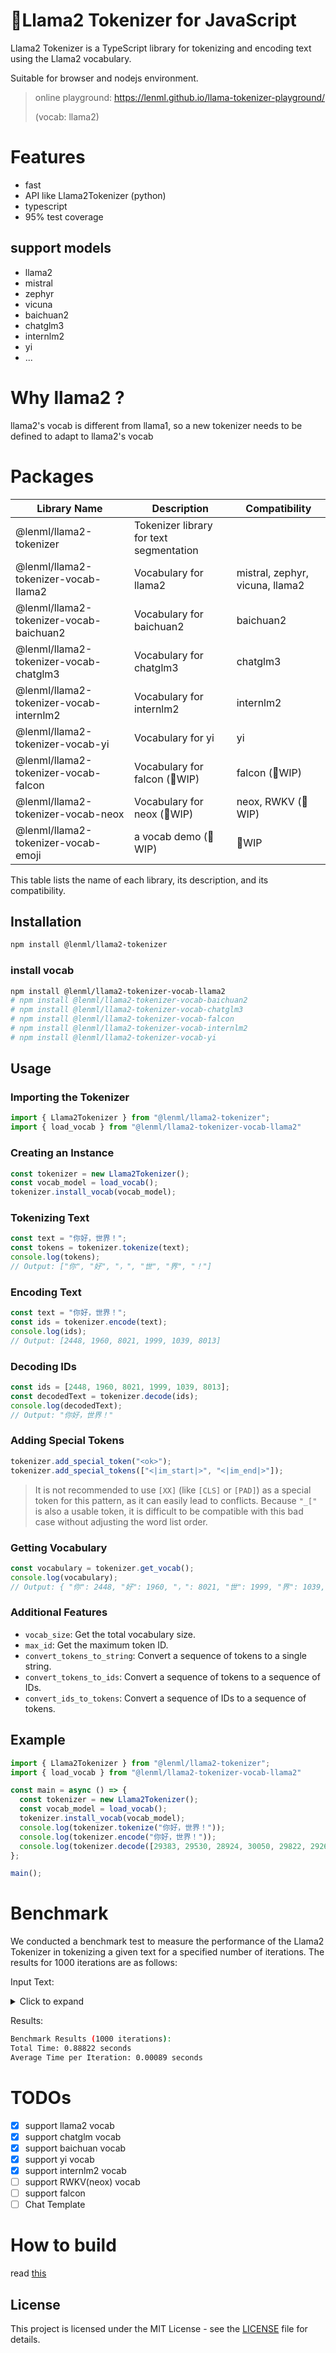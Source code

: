 # 🦙Llama2 Tokenizer for JavaScript

Llama2 Tokenizer is a TypeScript library for tokenizing and encoding text using the Llama2 vocabulary.

Suitable for browser and nodejs environment.

> online playground: https://lenml.github.io/llama-tokenizer-playground/
> 
> (vocab: llama2) 

# Features

- fast
- API like Llama2Tokenizer (python)
- typescript
- 95% test coverage

## support models
- llama2
- mistral
- zephyr
- vicuna
- baichuan2
- chatglm3
- internlm2
- yi
- ...

# Why llama2 ?
llama2's vocab is different from llama1, so a new tokenizer needs to be defined to adapt to llama2's vocab

# Packages

| Library Name                           | Description                               | Compatibility                                        |
|---------------------------------------|-------------------------------------------|-------------------------------------------------------|
| @lenml/llama2-tokenizer               | Tokenizer library for text segmentation  |                                                       |
| @lenml/llama2-tokenizer-vocab-llama2 | Vocabulary for llama2                    | mistral, zephyr, vicuna, llama2                       |
| @lenml/llama2-tokenizer-vocab-baichuan2 | Vocabulary for baichuan2               | baichuan2                                            |
| @lenml/llama2-tokenizer-vocab-chatglm3 | Vocabulary for chatglm3                 | chatglm3                                             |
| @lenml/llama2-tokenizer-vocab-internlm2 | Vocabulary for internlm2               | internlm2                                            |
| @lenml/llama2-tokenizer-vocab-yi       | Vocabulary for yi                       | yi                                                    |
| @lenml/llama2-tokenizer-vocab-falcon   | Vocabulary for falcon (🚧WIP)            | falcon (🚧WIP)                                         |
| @lenml/llama2-tokenizer-vocab-neox     | Vocabulary for neox (🚧WIP)              | neox, RWKV (🚧WIP)                                     |
| @lenml/llama2-tokenizer-vocab-emoji     | a vocab demo (🚧WIP)              | 🚧WIP                                     |

This table lists the name of each library, its description, and its compatibility.

## Installation

```bash
npm install @lenml/llama2-tokenizer
```

### install vocab
```bash
npm install @lenml/llama2-tokenizer-vocab-llama2
# npm install @lenml/llama2-tokenizer-vocab-baichuan2
# npm install @lenml/llama2-tokenizer-vocab-chatglm3
# npm install @lenml/llama2-tokenizer-vocab-falcon
# npm install @lenml/llama2-tokenizer-vocab-internlm2
# npm install @lenml/llama2-tokenizer-vocab-yi
```

## Usage

### Importing the Tokenizer

```typescript
import { Llama2Tokenizer } from "@lenml/llama2-tokenizer";
import { load_vocab } from "@lenml/llama2-tokenizer-vocab-llama2"
```

### Creating an Instance

```typescript
const tokenizer = new Llama2Tokenizer();
const vocab_model = load_vocab();
tokenizer.install_vocab(vocab_model);
```

### Tokenizing Text

```typescript
const text = "你好，世界！";
const tokens = tokenizer.tokenize(text);
console.log(tokens);
// Output: ["你", "好", "，", "世", "界", "！"]
```

### Encoding Text

```typescript
const text = "你好，世界！";
const ids = tokenizer.encode(text);
console.log(ids);
// Output: [2448, 1960, 8021, 1999, 1039, 8013]
```

### Decoding IDs

```typescript
const ids = [2448, 1960, 8021, 1999, 1039, 8013];
const decodedText = tokenizer.decode(ids);
console.log(decodedText);
// Output: "你好，世界！"
```

### Adding Special Tokens

```typescript
tokenizer.add_special_token("<ok>");
tokenizer.add_special_tokens(["<|im_start|>", "<|im_end|>"]);
```

> It is not recommended to use ```[XX]``` (like ```[CLS]``` or ```[PAD]```) as a special token for this pattern, as it can easily lead to conflicts. Because ```"_["``` is also a usable token, it is difficult to be compatible with this bad case without adjusting the word list order.

### Getting Vocabulary

```typescript
const vocabulary = tokenizer.get_vocab();
console.log(vocabulary);
// Output: { "你": 2448, "好": 1960, "，": 8021, "世": 1999, "界": 1039, "！": 8013, ... }
```

### Additional Features

- `vocab_size`: Get the total vocabulary size.
- `max_id`: Get the maximum token ID.
- `convert_tokens_to_string`: Convert a sequence of tokens to a single string.
- `convert_tokens_to_ids`: Convert a sequence of tokens to a sequence of IDs.
- `convert_ids_to_tokens`: Convert a sequence of IDs to a sequence of tokens.

## Example

```typescript
import { Llama2Tokenizer } from "@lenml/llama2-tokenizer";
import { load_vocab } from "@lenml/llama2-tokenizer-vocab-llama2"

const main = async () => {
  const tokenizer = new Llama2Tokenizer();
  const vocab_model = load_vocab();
  tokenizer.install_vocab(vocab_model);
  console.log(tokenizer.tokenize("你好，世界！"));
  console.log(tokenizer.encode("你好，世界！"));
  console.log(tokenizer.decode([29383, 29530, 28924, 30050, 29822, 29267]));
};

main();
```

# Benchmark
We conducted a benchmark test to measure the performance of the Llama2 Tokenizer in tokenizing a given text for a specified number of iterations. The results for 1000 iterations are as follows:

Input Text:
<details>
<summary>Click to expand</summary>
<pre>

🌸🍻🍅🍓🍒🏁🚩🎌🏴🏳️🏳️‍🌈

Lorem ipsum dolor sit amet, duo te voluptua detraxit liberavisse, vim ad vidisse gubergren consequuntur, duo noster labitur ei. Eum minim postulant ad, timeam docendi te per, quem putent persius pri ei. Te pro quodsi argumentum. Sea ne detracto recusabo, ius error doming honestatis ut, no saepe indoctum cum.

Ex natum singulis necessitatibus usu. Id vix brute docendi imperdiet, te libris corrumpit gubergren sea. Libris deleniti placerat an qui, velit atomorum constituto te sit, est viris iriure convenire ad. Feugait periculis at mel, libris dissentias liberavisse pri et. Quo mutat iudico audiam id.
</pre>
</details>

Results:
```bash
Benchmark Results (1000 iterations):
Total Time: 0.88822 seconds
Average Time per Iteration: 0.00089 seconds
```

# TODOs
- [x] support llama2 vocab
- [x] support chatglm vocab
- [x] support baichuan vocab
- [x] support yi vocab
- [x] support internlm2 vocab
- [ ] support RWKV(neox) vocab
- [ ] support falcon
- [ ] Chat Template

# How to build
read [this](./build-guide.md)

## License

This project is licensed under the MIT License - see the [LICENSE](LICENSE) file for details.